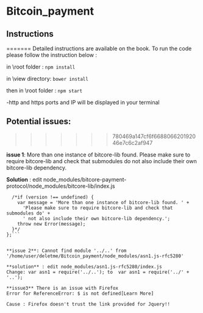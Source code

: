 # Bitcoin_payment


## Instructions
 
=======
Detailed instructions are available on the book. To run the code please follow the instruction below :

in \root folder :
``npm install``

in \view directory:
``bower install``

then in \root folder : ``npm start``

-http and https ports and IP will be displayed in your terminal

## Potential issues: 
>>>>>>> 780469a147cf6f668806620192046e7c6c2af947

**issue 1**: More than one instance of bitcore-lib found. Please make sure to require bitcore-lib and check that submodules do not also include their own bitcore-lib dependency.


**Solution** : edit node_modules/bitcore-payment-protocol/node_modules/bitcore-lib/index.js


```bitcore.versionGuard = function(version) {
  /*if (version !== undefined) {
    var message = 'More than one instance of bitcore-lib found. ' + 
      'Please make sure to require bitcore-lib and check that submodules do' +
      ' not also include their own bitcore-lib dependency.';
    throw new Error(message);
  }*/
};```


**issue 2**: Cannot find module '../..' from '/home/user/deletme/Bitcoin_payment/node_modules/asn1.js-rfc5280'

**solution** : edit node_modules/asn1.js-rfc5280/index.js
Change: var asn1 = require('../..'); to  var asn1 = require('../' + '..');

**issue3** There is an issue with Firefox 
Error for ReferenceError: $ is not defined[Learn More]

Cause : Firefox doesn't trust the link provided for Jquery!!


